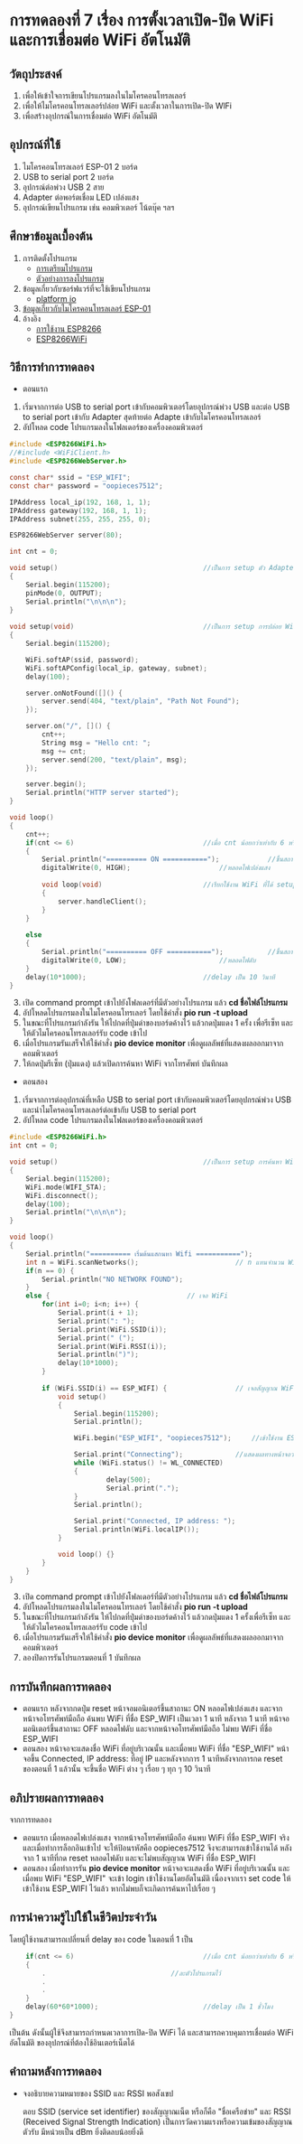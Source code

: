 # การทดลองที่ 7 เรื่อง การตั้งเวลาเปิด-ปิด WiFi และการเชื่อมต่อ WiFi อัตโนมัติ

## วัตถุประสงค์
1. เพื่อให้เข้าใจการเขียนโปรแกรมลงในไมโครคอนโทรลเลอร์
2. เพื่อให้ไมโครคอนโทรลเลอร์ปล่อย WiFi และตั้งเวลาในการเปิด-ปิด WlFi
3. เพื่อสร้างอุปกรณ์ในการเชื่อมต่อ WiFi อัตโนมัติ

## อุปกรณ์ที่ใช้
1. ไมโครคอนโทรลเลอร์ ESP-01 2 บอร์ด
2. USB to serial port 2 บอร์ด
3. อุปกรณ์ต่อพ่วง USB 2 สาย
4. Adapter ต่อพอร์ตเชื่อม LED เปล่งแสง
5. อุปกรณ์เขียนโปรแกรม เช่น คอมพิวเตอร์ โน้ตบุ๊ค ฯลฯ

## ศึกษาข้อมูลเบื้องต้น
1. การติดตั้งโปรแกรม
   * [การเตรียมโปรแกรม](https://youtu.be/9aF0upI9Gic)
   * [ตัวอย่างการลงโปรแกรม](https://youtu.be/ocrGdJoP90Y)
2. ข้อมูลเกี่ยวกับซอร์ฟแวร์ที่จะใช้เขียนโปรแกรม  
   * [platform io](https://platformio.org/)
3. [ข้อมูลเกี่ยวกับไมโครคอนโทรลเลอร์ ESP-01](https://docs.platformio.org/en/latest/boards/espressif8266/esp01_1m.html)
4. อ้างอิง 
   * [การใช้งาน ESP8266](http://99thai.com/data/up_show.php?id=1523293577&web=epost)
   * [ESP8266WiFi](https://arduino-esp8266.readthedocs.io/en/latest/esp8266wifi/readme.html)

## วิธีการทำการทดลอง
* ตอนแรก 
1. เริ่มจากการต่อ USB to serial port เข้ากับคอมพิวเตอร์โดยอุปกรณ์พ่วง USB และต่อ USB to serial port เข้ากับ Adapter สุดท้ายต่อ Adapte เข้ากับไมโครคอนโทรลเลอร์
2. อัปโหลด  code โปรแกรมลงในโฟลเดอร์ของเครื่องคอมพิวเตอร์

```C
#include <ESP8266WiFi.h>
//#include <WiFiClient.h>
#include <ESP8266WebServer.h>

const char* ssid = "ESP_WIFI";
const char* password = "oopieces7512";

IPAddress local_ip(192, 168, 1, 1);
IPAddress gateway(192, 168, 1, 1);
IPAddress subnet(255, 255, 255, 0);

ESP8266WebServer server(80);

int cnt = 0;

void setup() 									//เป็นการ setup ตัว Adapter
{
	Serial.begin(115200);
	pinMode(0, OUTPUT);
	Serial.println("\n\n\n");
}
	
void setup(void) 								//เป็นการ setup การปล่อย WiFi
{
	Serial.begin(115200);

	WiFi.softAP(ssid, password);
	WiFi.softAPConfig(local_ip, gateway, subnet);
	delay(100);

	server.onNotFound([]() {
		server.send(404, "text/plain", "Path Not Found");
	});

	server.on("/", []() {
		cnt++;
		String msg = "Hello cnt: ";
		msg += cnt;
		server.send(200, "text/plain", msg);
	});

	server.begin();
	Serial.println("HTTP server started");
}

void loop()
{
	cnt++;
	if(cnt <= 6) 								//เมื่อ cnt น้อยกว่าเท่ากับ 6 หรือ เวลาอยูในช่วง 1 นาที
	{
		Serial.println("========== ON ===========");			//ขึ้นสถานะ ON
		digitalWrite(0, HIGH);						//หลอดไฟเปล่งแสง
		
		void loop(void)							//เรียกใช้งาน WiFi ที่ได้ setup ไว้
		{
  			server.handleClient();
		}
	} 
	
	else 
	{
		Serial.println("========== OFF ===========");			//ขึ้นสถานะ OFF
		digitalWrite(0, LOW);						//หลอดไฟดับ
	}
	delay(10*1000); 							//delay เป็น 10 วินาที
}
```
3. เปิด command prompt เข้าไปยังโฟลเดอร์ที่มีตัวอย่างโปรแกรม แล้ว **cd ชื่อไฟล์โปรแกรม**
4. อัปโหลดโปรแกรมลงในไมโครคอนโทรเลอร์ โดยใช้คำสั่ง **pio run -t upload**
5. ในขณะที่โปรแกรมกำลังรัน ให้ไปกดที่ปุ่มดำของบอร์ดค้างไว้ แล้วกดปุ่มแดง 1 ครั้ง เพื่อรีเซ็ท และให้ตัวไมโครคอนโทรลเลอร์รับ code เข้าไป
6. เมื่อโปรแกรมรันเสร็จให้ใช้คำสั่ง **pio device monitor** เพื่อดูผลลัพธ์ที่แสดงผลออกมาจากคอมพิวเตอร์
7. ให้กดปุ่มรีเซ็ท (ปุ่มแดง) แล้วเปิดการค้นหา WiFi จากโทรศัพท์ บันทึกผล

* ตอนสอง
1. เริ่มจากการต่ออุปกรณ์ที่เหลือ USB to serial port เข้ากับคอมพิวเตอร์โดยอุปกรณ์พ่วง USB และนำไมโครคอนโทรลเลอร์ต่อเข้ากับ USB to serial port
2. อัปโหลด  code โปรแกรมลงในโฟลเดอร์ของเครื่องคอมพิวเตอร์

```C
#include <ESP8266WiFi.h>
int cnt = 0;

void setup() 									//เป็นการ setup การค้นหา WiFi
{
	Serial.begin(115200);
	WiFi.mode(WIFI_STA);
	WiFi.disconnect();
	delay(100);
	Serial.println("\n\n\n");
}

void loop()
{
	Serial.println("========== เริ่มต้นแสกนหา Wifi ===========");
	int n = WiFi.scanNetworks(); 						// n แทนจำนวน WiFi ที่พบในบริเวณนั้น
	if(n == 0) {
		Serial.println("NO NETWORK FOUND");
	} 
	else { 									// เจอ WiFi
		for(int i=0; i<n; i++) {
			Serial.print(i + 1);
			Serial.print(": ");
			Serial.print(WiFi.SSID(i));
			Serial.print(" (");
			Serial.print(WiFi.RSSI(i));
			Serial.println(")");
			delay(10*1000);
		}
		
		if (WiFi.SSID(i) == ESP_WIFI) { 				// เจอสัญญาณ WiFi ที่ชื่อ ESP_WIFI
			void setup()
			{
  				Serial.begin(115200);
  				Serial.println();

  				WiFi.begin("ESP_WIFI", "oopieces7512"); 	//เข้าใช้งาน ESP_WIFI รหัส oopiece7512

  				Serial.print("Connecting"); 			//แสดงผลทางหน้าจอว่า Connecting
  				while (WiFi.status() != WL_CONNECTED)
  				{
    					delay(500);
    					Serial.print(".");
 			 	}
  				Serial.println();

  				Serial.print("Connected, IP address: ");
  				Serial.println(WiFi.localIP());
			}

			void loop() {}
		}
	}
}

```
3. เปิด command prompt เข้าไปยังโฟลเดอร์ที่มีตัวอย่างโปรแกรม แล้ว **cd ชื่อไฟล์โปรแกรม**
4. อัปโหลดโปรแกรมลงในไมโครคอนโทรเลอร์ โดยใช้คำสั่ง **pio run -t upload**
5. ในขณะที่โปรแกรมกำลังรัน ให้ไปกดที่ปุ่มดำของบอร์ดค้างไว้ แล้วกดปุ่มแดง 1 ครั้งเพื่อรีเซ็ท และให้ตัวไมโครคอนโทรลเลอร์รับ code เข้าไป
6. เมื่อโปรแกรมรันเสร็จให้ใช้คำสั่ง **pio device monitor** เพื่อดูผลลัพธ์ที่แสดงผลออกมาจากคอมพิวเตอร์
7. ลองปิดการรันโปรแกรมตอนที่ 1 บันทึกผล

## การบันทึกผลการทดลอง
* ตอนแรก หลังจากกดปุ่ม reset หน้าจอมอนิเตอร์ขึ้นสาถานะ ON หลอดไฟเปล่งแสง และจากหน้าจอโทรศัพท์มือถือ ค้นพบ WiFi ที่ชื่อ ESP_WIFI เป็นเวลา 1 นาที หลังจาก 1 นาที หน้าจอมอนิเตอร์ขึ้นสาถานะ OFF หลอดไฟดับ และจากหน้าจอโทรศัพท์มือถือ ไม่พบ WiFi ที่ชื่อ ESP_WIFI  
* ตอนสอง หน้าจอจะแสดงชื่อ WiFi ที่อยู่บริเวณนั้น และเมื่อพบ WiFi ที่ชื่อ "ESP_WIFI" หน้าจอขึ้น Connected, IP address: ที่อยู่ IP และหลังจากการ 1 นาทีหลังจากการกด reset ของตอนที่ 1 แล้วนั้น จะขึ้นชื่อ WiFi ต่าง ๆ เรื่อย ๆ ทุก ๆ 10 วินาที
   
## อภิปรายผลการทดลอง
   จากการทดลอง 
   * ตอนแรก เมื่อหลอดไฟเปล่งแสง จากหน้าจอโทรศัพท์มือถือ ค้นพบ WiFi ที่ชื่อ ESP_WIFI จริง และเมื่อทำการล็อกอินเข้าไป จะให้ป้อนรหัสคือ oopieces7512 จึงจะสามารถเข้าใช้งานได้ หลังจาก 1 นาทีที่กด reset หลอดไฟดับ และจะไม่พบสัญญาณ WiFi ที่ชื่อ ESP_WIFI
   * ตอนสอง เมื่อทำการรัน **pio device monitor** หน้าจอจะแสดงชื่อ WiFi ที่อยู่บริเวณนั้น และเมื่อพบ WiFi "ESP_WIFI" จะเข้า login เข้าใช้งานโดยอัตโนมัติ เนื่องจากเรา set code ให้เข้าใช้งาน ESP_WIFI ไว้แล้ว หากไม่พบก็จะเกิดการค้นหาไปเรื่อย ๆ

## การนำความรู้ไปใช้ในชีวิตประจำวัน
โดยผู้ใช้งานสามารถเปลี่ยนที่ delay ของ code ในตอนที่ 1 เป็น  
```C
	if(cnt <= 6) 								//เมื่อ cnt น้อยกว่าเท่ากับ 6 หรือ เวลาอยูในช่วง 6 ชั่วโมง
	{
		.								//ละตัวโปรแกรมไว้
		.
		.
	}
	delay(60*60*1000); 							//delay เป็น 1 ชั่วโมง
}
```
เป็นต้น ดังนั้นผู้ใช้จึงสามารถกำหนดเวลาการเปิด-ปิด WiFi ได้ และสามารถควบคุมการเชื่อมต่อ WiFi อัตโนมัติ ของอุปกรณ์ที่ต้องใช้อินเตอร์เน็ตได้ 

## คำถามหลังการทดลอง
* จงอธิบายความหมายของ SSID และ RSSI พอสังเขป

   ตอบ SSID (service set identifier) ของสัญญาณเน็ต หรือก็คือ "ชื่อเครือข่าย" และ RSSI (Received Signal Strength Indication) เป็นการวัดความแรงหรือความเข้มของสัญญาณตัวรับ มีหน่วยเป็น dBm ยิ่งติดลบน้อยยิ่งดี
